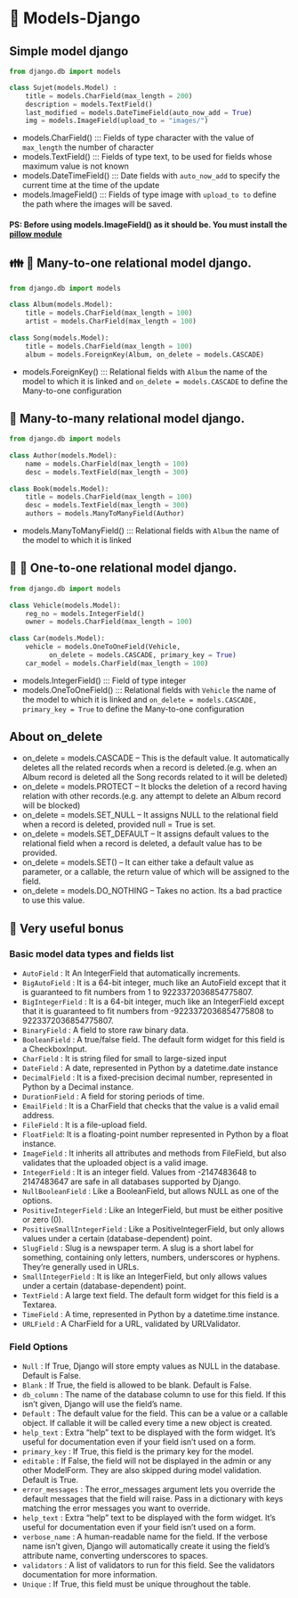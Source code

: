 # :snake: Models-Django

 
## Simple model django 
```python
from django.db import models

class Sujet(models.Model) :
    title = models.CharField(max_length = 200)
    description = models.TextField()
    last_modified = models.DateTimeField(auto_now_add = True)
    img = models.ImageField(upload_to = "images/")
 ```
* models.CharField() ::: Fields of type character with the value of ```max_length``` the number of character
* models.TextField()  ::: Fields of type text, to be used for fields whose maximum value is not known 
* models.DateTimeField() ::: Date fields with ```auto_now_add``` to specify the current time at the time of the update   
* models.ImageField()   ::: Fields of type image with ```upload_to to``` define the path where the images will be saved. <br/>
 #### PS: Before using models.ImageField() as it should be. You must install the <a href="https://pypi.org/project/Pillow/">pillow module</a>
 
 ## :family: :standing_person: Many-to-one relational model django.
```python
from django.db import models
  
class Album(models.Model):
    title = models.CharField(max_length = 100)
    artist = models.CharField(max_length = 100)
  
class Song(models.Model):
    title = models.CharField(max_length = 100)
    album = models.ForeignKey(Album, on_delete = models.CASCADE)
 ```
 * models.ForeignKey() ::: Relational fields with ```Album``` the name of the model to which it is linked and ```on_delete = models.CASCADE``` to define the Many-to-one configuration
 
 ## :wrestling: Many-to-many relational model django.
```python
from django.db import models
  
class Author(models.Model):
    name = models.CharField(max_length = 100)
    desc = models.TextField(max_length = 300)
  
class Book(models.Model):
    title = models.CharField(max_length = 100)
    desc = models.TextField(max_length = 300)
    authors = models.ManyToManyField(Author)
 ```
 * models.ManyToManyField() ::: Relational fields with ```Album``` the name of the model to which it is linked

## :standing_person: :standing_person: One-to-one relational model django.
```python
from django.db import models
  
class Vehicle(models.Model):
    reg_no = models.IntegerField()
    owner = models.CharField(max_length = 100)
  
class Car(models.Model):
    vehicle = models.OneToOneField(Vehicle, 
          on_delete = models.CASCADE, primary_key = True)
    car_model = models.CharField(max_length = 100)
 ```
 * models.IntegerField() ::: Field of type integer
 * models.OneToOneField() ::: Relational fields with ```Vehicle``` the name of the model to which it is linked and ```on_delete = models.CASCADE, primary_key = True``` to define the Many-to-one configuration

## About on_delete

* on_delete = models.CASCADE – This is the default value. It automatically deletes all the related records when a record is deleted.(e.g. when an Album record is deleted all the Song records related to it will be deleted)
* on_delete = models.PROTECT – It blocks the deletion of a record having relation with other records.(e.g. any attempt to delete an Album record will be blocked)
* on_delete = models.SET_NULL – It assigns NULL to the relational field when a record is deleted, provided null = True is set.
* on_delete = models.SET_DEFAULT – It assigns default values to the relational field when a record is deleted, a default value has to be provided.
* on_delete = models.SET() – It can either take a default value as parameter, or a callable, the return value of which will be assigned to the field.
* on_delete = models.DO_NOTHING – Takes no action. Its a bad practice to use this value.

## :gift: Very useful bonus

### Basic model data types and fields list

* ```AutoField``` : It An IntegerField that automatically increments.
* ```BigAutoField```	: It is a 64-bit integer, much like an AutoField except that it is guaranteed to fit numbers from 1 to 9223372036854775807.
* ```BigIntegerField``` :	It is a 64-bit integer, much like an IntegerField except that it is guaranteed to fit numbers from -9223372036854775808 to 9223372036854775807.
* ```BinaryField``` :	A field to store raw binary data.
* ```BooleanField``` : 	A true/false field. The default form widget for this field is a CheckboxInput.
* ```CharField``` :	It is string filed for small to large-sized input
* ```DateField``` :	A date, represented in Python by a datetime.date instance
* ```DecimalField``` :	It is a fixed-precision decimal number, represented in Python by a Decimal instance.
* ```DurationField``` :	A field for storing periods of time.
* ```EmailField``` :	It is a CharField that checks that the value is a valid email address.
* ```FileField``` :	It is a file-upload field.
* ```FloatField```:	It is a floating-point number represented in Python by a float instance.
* ```ImageField``` :	It inherits all attributes and methods from FileField, but also validates that the uploaded object is a valid image.
* ```IntegerField```	: It is an integer field. Values from -2147483648 to 2147483647 are safe in all databases supported by Django.
* ```NullBooleanField``` :	Like a BooleanField, but allows NULL as one of the options.
* ```PositiveIntegerField```	: Like an IntegerField, but must be either positive or zero (0).
* ```PositiveSmallIntegerField```	: Like a PositiveIntegerField, but only allows values under a certain (database-dependent) point.
* ```SlugField```	: Slug is a newspaper term. A slug is a short label for something, containing only letters, numbers, underscores or hyphens. They’re generally used in URLs.
* ```SmallIntegerField``` :	It is like an IntegerField, but only allows values under a certain (database-dependent) point.
* ```TextField```	: A large text field. The default form widget for this field is a Textarea.
* ```TimeField``` : 	A time, represented in Python by a datetime.time instance.
* ```URLField```	: A CharField for a URL, validated by URLValidator.

### Field Options
* ```Null```	: If True, Django will store empty values as NULL in the database. Default is False.
* ```Blank``` :	If True, the field is allowed to be blank. Default is False.
* ```db_column```	: The name of the database column to use for this field. If this isn’t given, Django will use the field’s name. 
* ```Default```	: The default value for the field. This can be a value or a callable object. If callable it will be called every time a new object is created.  
* ```help_text``` :	Extra “help” text to be displayed with the form widget. It’s useful for documentation even if your field isn’t used on a form. 
* ```primary_key``` :	If True, this field is the primary key for the model.
* ```editable``` :	If False, the field will not be displayed in the admin or any other ModelForm. They are also skipped during model validation. Default is True. 
* ```error_messages``` :	The error_messages argument lets you override the default messages that the field will raise. Pass in a dictionary with keys matching the error messages you want to override. 
* ```help_text```	: Extra “help” text to be displayed with the form widget. It’s useful for documentation even if your field isn’t used on a form. 
* ```verbose_name``` :	A human-readable name for the field. If the verbose name isn’t given, Django will automatically create it using the field’s attribute name, converting underscores to spaces. 
* ```validators```	: A list of validators to run for this field. See the validators documentation for more information. 
* ```Unique```	: If True, this field must be unique throughout the table. 
